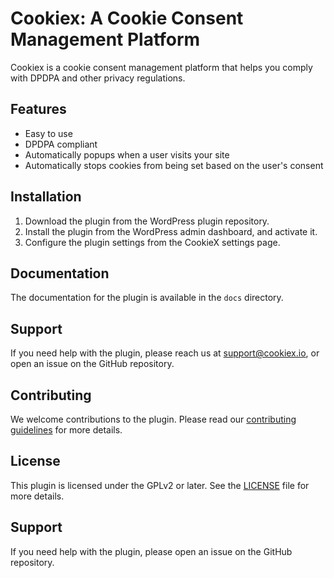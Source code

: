 # Cookiex: A Cookie Consent Management Platform
Cookiex is a cookie consent management platform that helps you comply with DPDPA and other privacy regulations.

## Features
- Easy to use
- DPDPA compliant
- Automatically popups when a user visits your site
- Automatically stops cookies from being set based on the user's consent

## Installation
1. Download the plugin from the WordPress plugin repository.
2. Install the plugin from the WordPress admin dashboard, and activate it.
3. Configure the plugin settings from the CookieX settings page.

## Documentation
The documentation for the plugin is available in the `docs` directory.

## Support
If you need help with the plugin, please reach us at [support@cookiex.io](mailto:support@cookiex.io?subject=Need%20help%20with%20Cookiex%20wordpress%20plugin), or open an issue on the GitHub repository.

## Contributing
We welcome contributions to the plugin. Please read our [contributing guidelines](CONTRIBUTING.md) for more details.

## License
This plugin is licensed under the GPLv2 or later. See the [LICENSE](LICENSE.txt) file for more details.

## Support
If you need help with the plugin, please open an issue on the GitHub repository.